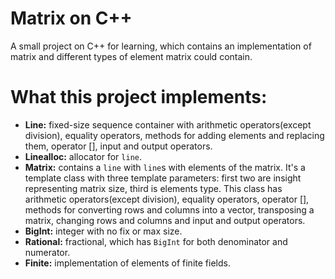 # Matrix on C++
A small project on C++ for learning, which contains an implementation of matrix and different types of element matrix could contain.   
# What this project implements:
- **Line:**
fixed-size sequence container with arithmetic operators(except division), equality operators, methods for adding elements and replacing them, operator [], input and output operators.
- **Linealloc:** 
allocator for `line`.
- **Matrix:**
 contains a `line` with `line`s with elements of the matrix. It's a template class with three template parameters: first two are insight representing matrix size, third is elements type. This class has arithmetic operators(except division), equality operators, operator [], methods for converting rows and columns into a vector, transposing a matrix, changing rows and columns and input and output operators.
- **BigInt:** integer with no fix or max size.
- **Rational:** fractional, which has `BigInt` for both denominator and numerator.
- **Finite:** implementation of elements of finite fields.
